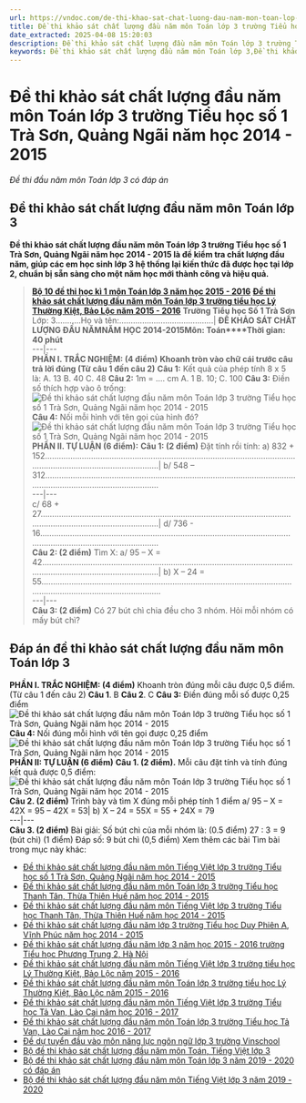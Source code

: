 ```yaml
---
url: https://vndoc.com/de-thi-khao-sat-chat-luong-dau-nam-mon-toan-lop-3-truong-tieu-hoc-so-1-tra-son-quang-ngai-nam-hoc-2014-2015-114985
title: Đề thi khảo sát chất lượng đầu năm môn Toán lớp 3 trường Tiểu học số 1 Trà Sơn, Quảng Ngãi năm học 2014 - 2015 - Đề thi đầu năm môn Toán lớp 3 có đáp án - VnDoc.com
date_extracted: 2025-04-08 15:20:03
description: Đề thi khảo sát chất lượng đầu năm môn Toán lớp 3 trường Tiểu học số 1 Trà Sơn, Quảng Ngãi năm học 2014 - 2015 được VnDoc.com sưu tầm và đăng tải, là tài liệu ôn tập và củng cố kiến thức hữu ích dành cho các em học sinh lớp 2 mới lên lớp 3.
keywords: Đề thi khảo sát chất lượng đầu năm môn Toán lớp 3,Đề thi khảo sát chất lượng đầu năm lớp 3 môn Toán,đề kiểm tra khảo sát đầu năm môn toán lớp 3,đề thi đầu năm môn toán lớp 3,đề thi khảo sát chất lượng môn toán 3,đề thi Toán lớp 3,ôn tập môn toán lớp lớp 3,đề thi KSCL môn toán lớp 3
---
```


# Đề thi khảo sát chất lượng đầu năm môn Toán lớp 3 trường Tiểu học số 1 Trà Sơn, Quảng Ngãi năm học 2014 - 2015
 _Đề thi đầu năm môn Toán lớp 3 có đáp án_
## **Đề thi khảo sát chất lượng đầu năm môn Toán lớp 3**
**Đề thi khảo sát chất lượng đầu năm môn Toán lớp 3 trường Tiểu học số 1 Trà Sơn, Quảng Ngãi năm học 2014 - 2015 là đề kiểm tra chất lượng đầu năm, giúp các em học sinh lớp 3 hệ thống lại kiến thức đã được học tại lớp 2, chuẩn bị sẵn sàng cho một năm học mới thành công và hiệu quả.**
> [**Bộ 10 đề thi học kì 1 môn Toán lớp 3 năm học 2015 - 2016**](<https://vndoc.com/bo-10-de-thi-hoc-ki-1-mon-toan-lop-3-nam-hoc-2015-2016-103365>)
> [**Đề thi khảo sát chất lượng đầu năm môn Toán lớp 3 trường tiểu học Lý Thường Kiệt, Bảo Lộc năm 2015 - 2016**](<https://vndoc.com/de-thi-khao-sat-chat-luong-dau-nam-mon-toan-lop-3-truong-tieu-hoc-ly-thuong-kiet-bao-loc-nam-2015-2016-113555>)
**Trường Tiểu học Số 1 Trà Sơn** Lớp: 3...........Họ và tên:.........................................| **ĐỀ KHẢO SÁT CHẤT LƯỢNG ĐẦU NĂM****NĂM HỌC 2014-2015****Môn: Toán****Thời gian: 40 phút**  
---|---  
**PHẦN I. TRẮC NGHIỆM: \(4 điểm\)**
**Khoanh tròn vào chữ cái trước câu trả lời đúng \(Từ câu 1 đến câu 2\)**
**Câu 1:** Kết quả của phép tính 8 x 5 là:
A. 13 B. 40 C. 48
**Câu 2:** 1m = .... cm
A. 1 B. 10; C. 100
**Câu 3:** Điền số thích hợp vào ô trống:
![Đề thi khảo sát chất lượng đầu năm môn Toán lớp 3 trường Tiểu học số 1 Trà Sơn, Quảng Ngãi năm học 2014 - 2015](https://i.vdoc.vn/data/image/2016/08/29/de-thi-kscl-dau-nam-mon-toan-lop-3-tieu-hoc-so-1-tra-son-nam-2014-2015-1.PNG)
**Câu 4:** Nối mỗi hình với tên gọi của hình đó?
![Đề thi khảo sát chất lượng đầu năm môn Toán lớp 3 trường Tiểu học số 1 Trà Sơn, Quảng Ngãi năm học 2014 - 2015](https://i.vdoc.vn/data/image/2016/08/29/de-thi-kscl-dau-nam-mon-toan-lop-3-tieu-hoc-so-1-tra-son-nam-2014-2015-2.PNG)
**PHẦN II. TỰ LUẬN \(6 điểm\):**
**Câu 1: \(2 điểm\)** Đặt tính rồi tính:
a\) 832 + 152…………………………………..…………………………………..…………………………………..…………………………………..| b/ 548 – 312…………………………………..…………………………………..…………………………………..…………………………………..  
---|---  
c/ 68 + 27…………………………………..…………………………………..…………………………………..…………………………………..| d/ 736 - 16…………………………………..…………………………………..…………………………………..…………………………………..  
**Câu 2: \(2 điểm\)** Tìm X:
a/ 95 – X = 42…………………………………..…………………………………..…………………………………..…………………………………..| b\) X – 24 = 55…………………………………..…………………………………..…………………………………..…………………………………...  
---|---  
**Câu 3: \(2 điểm\)** Có 27 bút chì chia đều cho 3 nhóm. Hỏi mỗi nhóm có mấy bút chì?
## **Đáp án đề thi khảo sát chất lượng đầu năm môn Toán lớp 3**
**PHẦN I. TRẮC NGHIỆM: \(4 điểm\)**
Khoanh tròn đúng mỗi câu được 0,5 điểm. \(Từ câu 1 đến câu 2\)
**Câu 1**. B
**Câu 2**. C
**Câu 3:** Điền đúng mỗi số được 0,25 điểm
![Đề thi khảo sát chất lượng đầu năm môn Toán lớp 3 trường Tiểu học số 1 Trà Sơn, Quảng Ngãi năm học 2014 - 2015](https://i.vdoc.vn/data/image/2016/08/29/de-thi-kscl-dau-nam-mon-toan-lop-3-tieu-hoc-so-1-tra-son-nam-2014-2015-3.PNG)
**Câu 4:** Nối đúng mỗi hình với tên gọi được 0,25 điểm
![Đề thi khảo sát chất lượng đầu năm môn Toán lớp 3 trường Tiểu học số 1 Trà Sơn, Quảng Ngãi năm học 2014 - 2015](https://i.vdoc.vn/data/image/2016/08/29/de-thi-kscl-dau-nam-mon-toan-lop-3-tieu-hoc-so-1-tra-son-nam-2014-2015-4.PNG)
**PHẦN II: TỰ LUẬN \(6 điểm\)**
**Câu 1. \(2 điểm\).** Mỗi câu đặt tính và tính đúng kết quả được 0,5 điểm:
![Đề thi khảo sát chất lượng đầu năm môn Toán lớp 3 trường Tiểu học số 1 Trà Sơn, Quảng Ngãi năm học 2014 - 2015](https://i.vdoc.vn/data/image/2016/08/29/de-thi-kscl-dau-nam-mon-toan-lop-3-tieu-hoc-so-1-tra-son-nam-2014-2015-5.PNG)
**Câu 2. \(2 điểm\)** Trình bày và tìm X đúng mỗi phép tính 1 điểm
a/ 95 – X = 42X = 95 – 42X = 53| b\) X – 24 = 55X = 55 + 24X = 79  
---|---  
**Câu 3. \(2 điểm\)**
Bài giải:
Số bút chì của mỗi nhóm là: \(0.5 điểm\)
27 : 3 = 9 \(bút chì\) \(1 điểm\)
Đáp số: 9 bút chì \(0,5 điểm\)
Xem thêm các bài Tìm bài trong mục này khác:
  * [Đề thi khảo sát chất lượng đầu năm môn Tiếng Việt lớp 3 trường Tiểu học số 1 Trà Sơn, Quảng Ngãi năm học 2014 - 2015](</de-thi-khao-sat-chat-luong-dau-nam-mon-tieng-viet-lop-3-truong-tieu-hoc-so-1-tra-son-quang-ngai-nam-hoc-2014-2015-115122>)
  * [Đề thi khảo sát chất lượng đầu năm môn Toán lớp 3 trường Tiểu học Thanh Tân, Thừa Thiên Huế năm học 2014 - 2015](</de-thi-khao-sat-chat-luong-dau-nam-mon-toan-lop-3-truong-tieu-hoc-thanh-tan-thua-thien-hue-nam-hoc-2014-2015-127856>)
  * [Đề thi khảo sát chất lượng đầu năm môn Tiếng Việt lớp 3 trường Tiểu học Thanh Tân, Thừa Thiên Huế năm học 2014 - 2015](</de-thi-khao-sat-chat-luong-dau-nam-mon-tieng-viet-lop-3-truong-tieu-hoc-thanh-tan-thua-thien-hue-nam-hoc-2014-2015-127855>)
  * [Đề thi khảo sát chất lượng đầu năm lớp 3 trường Tiểu học Duy Phiên A, Vĩnh Phúc năm học 2014 - 2015](</de-thi-khao-sat-chat-luong-dau-nam-lop-3-truong-tieu-hoc-duy-phien-a-vinh-phuc-nam-hoc-2014-2015-131711>)
  * [Đề thi khảo sát chất lượng đầu năm lớp 3 năm học 2015 - 2016 trường Tiểu học Phương Trung 2, Hà Nội](</de-thi-khao-sat-chat-luong-dau-nam-lop-3-nam-hoc-2015-2016-truong-tieu-hoc-phuong-trung-2-ha-noi-99394>)
  * [Đề thi khảo sát chất lượng đầu năm môn Tiếng Việt lớp 3 trường tiểu học Lý Thường Kiệt, Bảo Lộc năm 2015 - 2016](</de-thi-khao-sat-chat-luong-dau-nam-mon-tieng-viet-lop-3-truong-tieu-hoc-ly-thuong-kiet-bao-loc-nam-2015-2016-113550>)
  * [Đề thi khảo sát chất lượng đầu năm môn Toán lớp 3 trường tiểu học Lý Thường Kiệt, Bảo Lộc năm 2015 - 2016](</de-thi-khao-sat-chat-luong-dau-nam-mon-toan-lop-3-truong-tieu-hoc-ly-thuong-kiet-bao-loc-nam-2015-2016-113555>)
  * [Đề thi khảo sát chất lượng đầu năm môn Tiếng Việt lớp 3 trường Tiểu học Tả Van, Lào Cai năm học 2016 - 2017](</de-thi-khao-sat-chat-luong-dau-nam-mon-tieng-viet-lop-3-truong-tieu-hoc-ta-van-lao-cai-nam-hoc-2016-2017-116842>)
  * [Đề thi khảo sát chất lượng đầu năm môn Toán lớp 3 trường Tiểu học Tả Van, Lào Cai năm học 2016 - 2017](</de-thi-khao-sat-chat-luong-dau-nam-mon-toan-lop-3-truong-tieu-hoc-ta-van-lao-cai-nam-hoc-2016-2017-116851>)
  * [Đề dự tuyển đầu vào môn năng lực ngôn ngữ lớp 3 trường Vinschool](</de-du-tuyen-dau-vao-mon-nang-luc-ngon-ngu-lop-3-truong-vinschool-148564>)
  * [Bộ đề thi khảo sát chất lượng đầu năm môn Toán, Tiếng Việt lớp 3](</bo-de-thi-khao-sat-chat-luong-dau-nam-mon-toan-tieng-viet-lop-3-127296>)
  * [Bộ đề thi khảo sát chất lượng đầu năm môn Toán lớp 3 năm 2019 - 2020 có đáp án](</bo-de-thi-khao-sat-chat-luong-dau-nam-mon-toan-lop-3-179289>)
  * [Bộ đề thi khảo sát chất lượng đầu năm môn Tiếng Việt lớp 3 năm 2019 - 2020](</bo-de-thi-khao-sat-chat-luong-dau-nam-mon-tieng-viet-lop-3-179295>)

